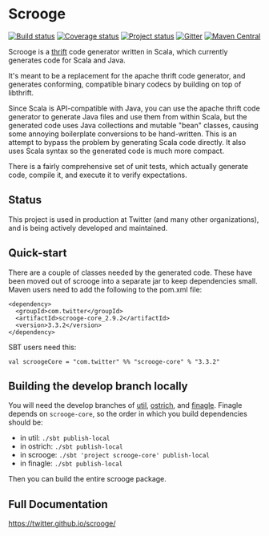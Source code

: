# Scrooge

[![Build status](https://travis-ci.org/twitter/scrooge.svg?branch=develop)](https://travis-ci.org/twitter/scrooge)
[![Coverage status](https://img.shields.io/coveralls/twitter/scrooge/develop.svg)](https://coveralls.io/r/twitter/scrooge?branch=develop)
[![Project status](https://img.shields.io/badge/status-active-brightgreen.svg)](#status)
[![Gitter](https://img.shields.io/badge/gitter-join%20chat-green.svg)](https://gitter.im/twitter/finagle?utm_source=badge&utm_medium=badge&utm_campaign=pr-badge&utm_content=badge)
[![Maven Central](https://img.shields.io/maven-central/v/com.twitter/scrooge_2.11.svg)](https://maven-badges.herokuapp.com/maven-central/com.twitter/scrooge_2.11)

Scrooge is a [thrift](https://thrift.apache.org/) code generator written in
Scala, which currently generates code for Scala and Java.

It's meant to be a replacement for the apache thrift code generator, and
generates conforming, compatible binary codecs by building on top of
libthrift.

Since Scala is API-compatible with Java, you can use the apache thrift code
generator to generate Java files and use them from within Scala, but the
generated code uses Java collections and mutable "bean" classes, causing some
annoying boilerplate conversions to be hand-written. This is an attempt to
bypass the problem by generating Scala code directly. It also uses Scala
syntax so the generated code is much more compact.

There is a fairly comprehensive set of unit tests, which actually generate
code, compile it, and execute it to verify expectations.

## Status

This project is used in production at Twitter (and many other organizations),
and is being actively developed and maintained.

## Quick-start

There are a couple of classes needed by the generated code. These have been
moved out of scrooge into a separate jar to keep dependencies small.
Maven users need to add the following to the pom.xml file:

    <dependency>
      <groupId>com.twitter</groupId>
      <artifactId>scrooge-core_2.9.2</artifactId>
      <version>3.3.2</version>
    </dependency>

SBT users need this:

    val scroogeCore = "com.twitter" %% "scrooge-core" % "3.3.2"

## Building the develop branch locally

You will need the develop branches of [util](https://github.com/twitter/util),
[ostrich](https://github.com/twitter/ostrich),
and [finagle](https://github.com/twitter/finagle).
Finagle depends on `scrooge-core`, so the order in which you build dependencies
should be:

* in util: `./sbt publish-local`
* in ostrich: `./sbt publish-local`
* in scrooge: `./sbt 'project scrooge-core' publish-local`
* in finagle: `./sbt publish-local`

Then you can build the entire scrooge package.

## Full Documentation

<https://twitter.github.io/scrooge/>
